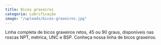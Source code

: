 ```yaml
---
title: Bicos graxeiros
categoria: Lubrificação
image: "/uploads/bicos-graxeiros.jpg"
---
```


Linha completa de bicos graxeiros retos, 45 ou 90 graus, disponíveis nas roscas NPT, métrica, UNC e BSP. Conheça nossa linha de bicos graxeiros.

